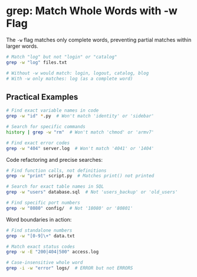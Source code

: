 # grep: Match Whole Words with -w Flag

The `-w` flag matches only complete words, preventing partial matches within larger words.

```bash
# Match "log" but not "login" or "catalog"
grep -w "log" files.txt

# Without -w would match: login, logout, catalog, blog
# With -w only matches: log (as a complete word)
```

## Practical Examples

```bash
# Find exact variable names in code
grep -w "id" *.py  # Won't match 'identity' or 'sidebar'

# Search for specific commands
history | grep -w "rm"  # Won't match 'chmod' or 'armv7'

# Find exact error codes
grep -w "404" server.log  # Won't match '4041' or '1404'
```

Code refactoring and precise searches:

```bash
# Find function calls, not definitions
grep -w "print" script.py  # Matches print() not printed

# Search for exact table names in SQL
grep -w "users" database.sql  # Not 'users_backup' or 'old_users'

# Find specific port numbers
grep -w "8080" config/  # Not '18080' or '80801'
```

Word boundaries in action:

```bash
# Find standalone numbers
grep -w "[0-9]\+" data.txt

# Match exact status codes
grep -w -E "200|404|500" access.log

# Case-insensitive whole word
grep -i -w "error" logs/  # ERROR but not ERRORS
```

